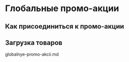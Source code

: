 # Глобальные промо-акции

## Как присоединиться к промо-акции

## Загрузка товаров

globalnye-promo-akcii.md